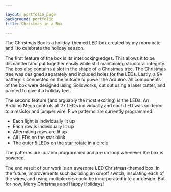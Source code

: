 ```yaml
---

layout: portfolio_page
background: portfolio
title: Christmas in a Box

---
```


The Christmas Box is a holiday-themed LED box created by my roommate and I to celebrate the holiday season.

The first feature of the box is its interlocking edges. This allows it to be dismantled and put together easily while still maintaining structural integrity. The box also contains a slot in the shape of a Christmas tree. The Christmas tree was designed separately and included holes for the LEDs. Lastly, a 9V battery is connected on the outside to power the Arduino. All components of the box were designed using Solidworks, cut out using a laser cutter, and painted to give it a holiday feel.

The second feature (and arguably the most exciting) is the LEDs. An Arduino Mega controls all 27 LEDs individually and each LED was soldered to a resistor and jumper wire. Five patterns are currently programmed:

- Each light is individually lit up
- Each row is individually lit up
- Alternating rows are lit up
- All LEDs on the star blink
- The outer 5 LEDs on the star rotate in a circle

The patterns are custom programmed and are on loop whenever the box is powered.

The end result of our work is an awesome LED Christmas-themed box! In the future, improvements such as using an on/off switch, insulating each of the wires, and using multiplexers could be incorporated into our design. But for now, Merry Christmas and Happy Holidays!